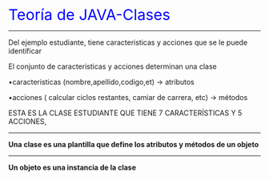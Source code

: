 <span style="color:blue; font-size:30px;">Teoría de JAVA-Clases</span>
____________________________________________________________________

Del ejemplo estudiante, tiene caracteristicas y acciones que se le puede identificar

El conjunto de caracteristicas y acciones  determinan una clase

•caracteristicas (nombre,apellido,codigo,et)                   -> atributos

•acciones ( calcular ciclos restantes, camiar de carrera, etc) -> métodos

ESTA ES LA CLASE ESTUDIANTE QUE TIENE 7 CARACTERÍSTICAS Y 5 ACCIONES, 

----------------------------------------------------------------------------

**Una clase es una plantilla que define los atributos y métodos de un objeto**

----------------------------------------------------------------------------

**Un objeto es una instancia de la clase**
